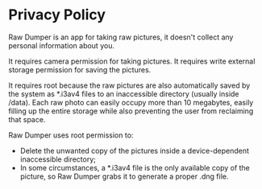 # Privacy Policy

Raw Dumper is an app for taking raw pictures, it doesn't collect any personal information about you. 

It requires camera permission for taking pictures.
It requires write external storage permission for saving the pictures.

It requires root because the raw pictures are also automatically saved by the system as *.i3av4 files to an inaccessible directory (usually inside /data). Each raw photo can easily occupy more than 10 megabytes, easily filling up the entire storage while also preventing the user from reclaiming that space. 

Raw Dumper uses root permission to:
* Delete the unwanted copy of the pictures inside a device-dependent inaccessible directory;
* In some circumstances, a *.i3av4 file is the only available copy of the picture, so Raw Dumper grabs it to generate a proper .dng file.

